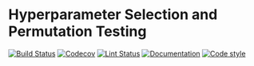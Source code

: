 # Hyperparameter Selection and Permutation Testing


[![Build Status](https://github.com/bagherilab/emulation_permutation/workflows/build/badge.svg)](https://github.com/bagherilab/emulation_permutation/actions?query=workflow%3Abuild)
[![Codecov](https://img.shields.io/codecov/c/gh/bagherilab/emulation_permutation?token=HYF4KEB84L)](https://codecov.io/gh/bagherilab/emulation_permutation)
[![Lint Status](https://github.com/bagherilab/emulation_permutation/workflows/lint/badge.svg)](https://github.com/bagherilab/emulation_permutation/actions?query=workflow%3Alint)
[![Documentation](https://github.com/bagherilab/emulation_permutation/workflows/documentation/badge.svg)](https://bagherilab.github.io/emulation_permutation/)
[![Code style](https://img.shields.io/badge/code%20style-black-000000.svg)](https://github.com/psf/black)
